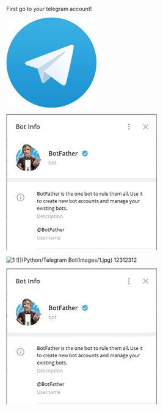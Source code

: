 First go to your telegram account!

![](Telegram%20Bot/Basic/Images/1.png)

![](Images/2.png)


![1](https://user-images.githubusercontent.com/14061030/74978480-101a1000-5403-11ea-9a35-3bca2c075537.jpg)
![](Python/Telegram Bot/Images/1.jpg)
12312312

![](Telegram%20Bot/Images/1.jpg)

